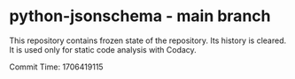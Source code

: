 # python-jsonschema - main branch

This repository contains frozen state of the repository.
Its history is cleared. It is used only for static code
analysis with Codacy.

Commit Time: 1706419115